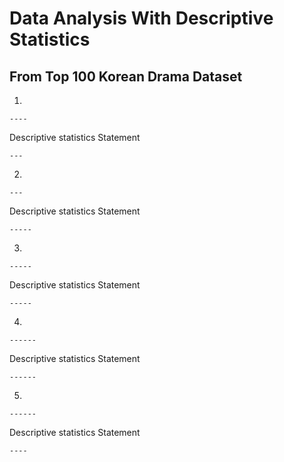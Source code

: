 # Data Analysis With Descriptive Statistics

## From Top 100 Korean Drama Dataset

1) 
```{R}
----
```
Descriptive statistics Statement
```{R}
---
```
2) 
```{R}
---
```
Descriptive statistics Statement
```{R}
-----
```

3) 
```{R}
-----
```

Descriptive statistics Statement
```{R}
-----
```

4)
```{R}
------
```
Descriptive statistics Statement
```{R}
------
```

5)
```{R}
------
```
Descriptive statistics Statement
```{R}
----
```
